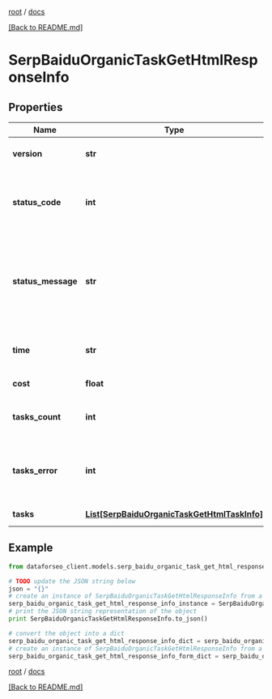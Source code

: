 [root](./../ "root") / [docs](./ "docs")

[[Back to README.md]](./../README.md "[Back to README.md]")

# SerpBaiduOrganicTaskGetHtmlResponseInfo

## Properties

Name | Type | Description | Notes
------------ | ------------- | ------------- | -------------
**version** | **str** | the current version of the API | [optional]
**status_code** | **int** | general status code you can find the full list of the response codes here | [optional]
**status_message** | **str** | general informational message you can find the full list of general informational messages here | [optional]
**time** | **str** | total execution time, seconds | [optional]
**cost** | **float** | total tasks cost, USD | [optional]
**tasks_count** | **int** | the number of tasks in the tasks array | [optional]
**tasks_error** | **int** | the number of tasks in the tasks array returned with an error | [optional]
**tasks** | [**List[SerpBaiduOrganicTaskGetHtmlTaskInfo]**](SerpBaiduOrganicTaskGetHtmlTaskInfo.md) | array of tasks | [optional]

## Example

```python
from dataforseo_client.models.serp_baidu_organic_task_get_html_response_info import SerpBaiduOrganicTaskGetHtmlResponseInfo

# TODO update the JSON string below
json = "{}"
# create an instance of SerpBaiduOrganicTaskGetHtmlResponseInfo from a JSON string
serp_baidu_organic_task_get_html_response_info_instance = SerpBaiduOrganicTaskGetHtmlResponseInfo.from_json(json)
# print the JSON string representation of the object
print SerpBaiduOrganicTaskGetHtmlResponseInfo.to_json()

# convert the object into a dict
serp_baidu_organic_task_get_html_response_info_dict = serp_baidu_organic_task_get_html_response_info_instance.to_dict()
# create an instance of SerpBaiduOrganicTaskGetHtmlResponseInfo from a dict
serp_baidu_organic_task_get_html_response_info_form_dict = serp_baidu_organic_task_get_html_response_info.from_dict(serp_baidu_organic_task_get_html_response_info_dict)
```

  

[root](./../ "root") / [docs](./ "docs")

[[Back to README.md]](./../README.md "[Back to README.md]")